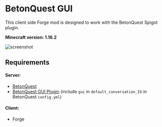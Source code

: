 # BetonQuest GUI
This client side Forge mod is designed to work with the BetonQuest Spigot plugin.

**Minecraft version: 1.16.2**

![screenshot](../master/images/demo.png?raw=true)

## Requirements
#### Server:
* [BetonQuest](https://github.com/BetonQuest/BetonQuest)
* [BetonQuest GUI Plugin](https://github.com/giovanni-bozzano/betonquest-gui-plugin) (include ```gui``` in ```default_conversation_IO``` in BetonQuest ```config.yml```)
#### Client:
* Forge
